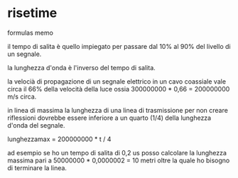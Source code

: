 # risetime
formulas memo


il tempo di salita è quello impiegato per passare dal 10% al 90% del livello di un segnale.

la lunghezza d'onda è l'inverso del tempo di salita.

la velocià di propagazione di un segnale elettrico in un cavo coassiale vale circa il 66% della
velocità della luce ossia 300000000 * 0,66 = 200000000 m/s circa.

in linea di massima la lunghezza di una linea di trasmissione per non creare riflessioni dovrebbe
essere inferiore a un quarto (1/4) della lunghezza d'onda del segnale.

lunghezzamax = 200000000 * t / 4

ad esempio se ho un tempo di salita di 0,2 us posso calcolare la lunghezza massima
pari a 50000000 * 0,0000002 = 10 metri
oltre la quale ho bisogno di terminare la linea.
